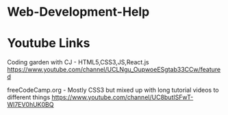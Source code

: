 # Web-Development-Help

# Youtube Links

Coding garden with CJ - HTML5,CSS3,JS,React.js
https://www.youtube.com/channel/UCLNgu_OupwoeESgtab33CCw/featured

freeCodeCamp.org - Mostly CSS3 but mixed up with long tutorial videos to different things
https://www.youtube.com/channel/UC8butISFwT-Wl7EV0hUK0BQ

